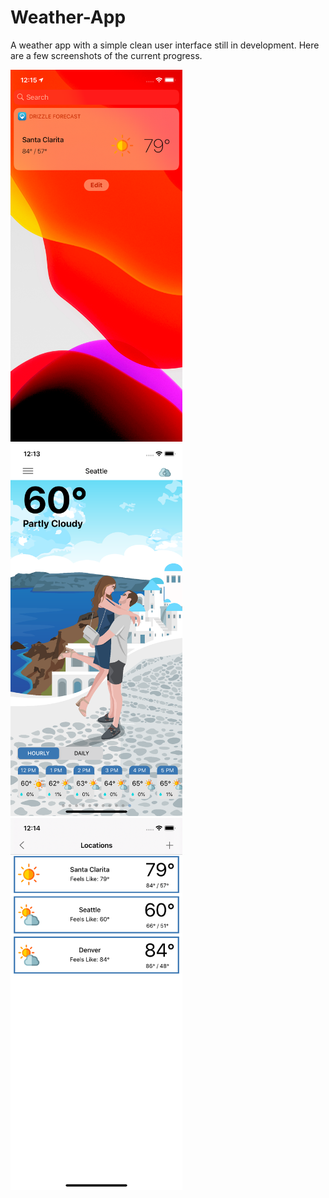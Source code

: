 # Weather-App
A weather app with a simple clean user interface still in development. Here are a few screenshots of the current progress.

<img src="Readme/TodayWidget.png" width="275"><img src="Readme/Weather.png" width="275"><img src="Readme/Locations.png" width="275">
